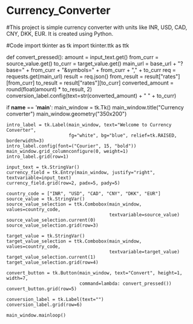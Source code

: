 # Currency_Converter
#This project is simple currency converter with units like INR, USD, CAD, CNY, DKK, EUR. It is created using Python.

#Code
import tkinter as tk
import tkinter.ttk as ttk

def convert_pressed():
    amount = input_text.get()
    from_curr = source_value.get()
    to_curr = target_value.get()
    main_url = base_url + "?base=" + from_curr + "&symbols=" + from_curr + "," + to_curr
    req = requests.get(main_url)
    result = req.json()
    from_result = result["rates"][from_curr]
    to_result = result["rates"][to_curr]
    converted_amount = round(float(amount) * to_result, 2)
    conversion_label.config(text=str(converted_amount) + " " + to_curr)

if __name__ == '__main__':
    main_window = tk.Tk()
    main_window.title("Currency converter")
    main_window.geometry("350x200")

    intro_label = tk.Label(main_window, text="Welcome to Currency Converter",
                           fg="white", bg="blue", relief=tk.RAISED, borderwidth=3)
    intro_label.config(font=("Courier", 15, "bold"))
    main_window.grid_columnconfigure(0, weight=1)
    intro_label.grid(row=1)

    input_text = tk.StringVar()
    currency_field = tk.Entry(main_window, justify="right", textvariable=input_text)
    currency_field.grid(row=2, padx=5, pady=5)

    country_code = ["INR", "USD", "CAD", "CNY", "DKK", "EUR"]
    source_value = tk.StringVar()
    source_value_selection = ttk.Combobox(main_window, values=country_code,
                                          textvariable=source_value)
    source_value_selection.current(0)
    source_value_selection.grid(row=3)

    target_value = tk.StringVar()
    target_value_selection = ttk.Combobox(main_window, values=country_code,
                                          textvariable=target_value)
    target_value_selection.current(1)
    target_value_selection.grid(row=4)

    convert_button = tk.Button(main_window, text="Convert", height=1, width=7,
                               command=lambda: convert_pressed())
    convert_button.grid(row=5)

    conversion_label = tk.Label(text="")
    conversion_label.grid(row=6)

    main_window.mainloop()
